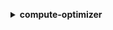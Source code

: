 **<details ><summary style="color:none;">compute-optimizer</summary><blockquote>**

- **<details><summary style="color:none;"><b><u>describe-recommendation-export-jobs</b></u></summary><blockquote>**

  * **<p style="color:none;">--job-ids</p>**
  * **<p style="color:none;">--filters</p>**
  * **<p style="color:none;">--next-token</p>**
  * **<p style="color:none;">--max-results</p>**
  * **<p style="color:none;">--cli-input-json</p>**
  * **<p style="color:none;">--cli-input-yaml</p>**
  * **<p style="color:none;">--generate-cli-skeleton</p>**

  </br>

  <p style="color:red;">Description</p>

  </br>

  ## **Examples**

  ```bash

  ```
  ```json

  ```

  </br>

- **<details><summary style="color:none;"><b><u>export-auto-scaling-group-recommendations</b></u></summary><blockquote>**

  * **<p style="color:none;">--account-ids</p>**
  * **<p style="color:none;">--filters</p>**
  * **<p style="color:none;">--fields-to-export</p>**
  * **<p style="color:none;">--s3-destination-config</p>**
  * **<p style="color:none;">--file-format</p>**
  * **<p style="color:none;">--include-member-accounts</p>**
  * **<p style="color:none;">--no-include-member-accounts</p>**
  * **<p style="color:none;">--cli-input-json</p>**
  * **<p style="color:none;">--cli-input-yaml</p>**
  * **<p style="color:none;">--generate-cli-skeleton</p>**

  </br>

  <p style="color:red;">Description</p>

  </br>

  ## **Examples**

  ```bash

  ```
  ```json

  ```

  </br>

- **<details><summary style="color:none;"><b><u>export-ebs-volume-recommendations</b></u></summary><blockquote>**

  * **<p style="color:none;">--account-ids</p>**
  * **<p style="color:none;">--filters</p>**
  * **<p style="color:none;">--fields-to-export</p>**
  * **<p style="color:none;">--s3-destination-config</p>**
  * **<p style="color:none;">--file-format</p>**
  * **<p style="color:none;">--include-member-accounts</p>**
  * **<p style="color:none;">--no-include-member-accounts</p>**
  * **<p style="color:none;">--cli-input-json</p>**
  * **<p style="color:none;">--cli-input-yaml</p>**
  * **<p style="color:none;">--generate-cli-skeleton</p>**

  </br>

  <p style="color:red;">Description</p>

  </br>

  ## **Examples**

  ```bash

  ```
  ```json

  ```

  </br>

- **<details><summary style="color:none;"><b><u>export-ec2-instance-recommendations</b></u></summary><blockquote>**

  * **<p style="color:none;">--account-ids</p>**
  * **<p style="color:none;">--filters</p>**
  * **<p style="color:none;">--fields-to-export</p>**
  * **<p style="color:none;">--s3-destination-config</p>**
  * **<p style="color:none;">--file-format</p>**
  * **<p style="color:none;">--include-member-accounts</p>**
  * **<p style="color:none;">--no-include-member-accounts</p>**
  * **<p style="color:none;">--cli-input-json</p>**
  * **<p style="color:none;">--cli-input-yaml</p>**
  * **<p style="color:none;">--generate-cli-skeleton</p>**

  </br>

  <p style="color:red;">Description</p>

  </br>

  ## **Examples**

  ```bash

  ```
  ```json

  ```

  </br>

- **<details><summary style="color:none;"><b><u>export-lambda-function-recommendations</b></u></summary><blockquote>**

  * **<p style="color:none;">--account-ids</p>**
  * **<p style="color:none;">--filters</p>**
  * **<p style="color:none;">--fields-to-export</p>**
  * **<p style="color:none;">--s3-destination-config</p>**
  * **<p style="color:none;">--file-format</p>**
  * **<p style="color:none;">--include-member-accounts</p>**
  * **<p style="color:none;">--no-include-member-accounts</p>**
  * **<p style="color:none;">--cli-input-json</p>**
  * **<p style="color:none;">--cli-input-yaml</p>**
  * **<p style="color:none;">--generate-cli-skeleton</p>**

  </br>

  <p style="color:red;">Description</p>

  </br>

  ## **Examples**

  ```bash

  ```
  ```json

  ```

  </br>

- **<details><summary style="color:none;"><b><u>get-auto-scaling-group-recommendations</b></u></summary><blockquote>**

  * **<p style="color:none;">--account-ids</p>**
  * **<p style="color:none;">--auto-scaling-group-arns</p>**
  * **<p style="color:none;">--next-token</p>**
  * **<p style="color:none;">--max-results</p>**
  * **<p style="color:none;">--filters</p>**
  * **<p style="color:none;">--cli-input-json</p>**
  * **<p style="color:none;">--cli-input-yaml</p>**
  * **<p style="color:none;">--generate-cli-skeleton</p>**

  </br>

  <p style="color:red;">Description</p>

  </br>

  ## **Examples**

  ```bash

  ```
  ```json

  ```

  </br>

- **<details><summary style="color:none;"><b><u>get-ebs-volume-recommendations</b></u></summary><blockquote>**

  * **<p style="color:none;">--volume-arns</p>**
  * **<p style="color:none;">--next-token</p>**
  * **<p style="color:none;">--max-results</p>**
  * **<p style="color:none;">--filters</p>**
  * **<p style="color:none;">--account-ids</p>**
  * **<p style="color:none;">--cli-input-json</p>**
  * **<p style="color:none;">--cli-input-yaml</p>**
  * **<p style="color:none;">--generate-cli-skeleton</p>**

  </br>

  <p style="color:red;">Description</p>

  </br>

  ## **Examples**

  ```bash

  ```
  ```json

  ```

  </br>

- **<details><summary style="color:none;"><b><u>get-ec2-instance-recommendations</b></u></summary><blockquote>**

  * **<p style="color:none;">--instance-arns</p>**
  * **<p style="color:none;">--next-token</p>**
  * **<p style="color:none;">--max-results</p>**
  * **<p style="color:none;">--filters</p>**
  * **<p style="color:none;">--account-ids</p>**
  * **<p style="color:none;">--cli-input-json</p>**
  * **<p style="color:none;">--cli-input-yaml</p>**
  * **<p style="color:none;">--generate-cli-skeleton</p>**

  </br>

  <p style="color:red;">Description</p>

  </br>

  ## **Examples**

  ```bash

  ```
  ```json

  ```

  </br>

- **<details><summary style="color:none;"><b><u>get-ec2-recommendation-projected-metrics</b></u></summary><blockquote>**

  * **<p style="color:none;">--instance-arn</p>**
  * **<p style="color:none;">--stat</p>**
  * **<p style="color:none;">--period</p>**
  * **<p style="color:none;">--start-time</p>**
  * **<p style="color:none;">--end-time</p>**
  * **<p style="color:none;">--cli-input-json</p>**
  * **<p style="color:none;">--cli-input-yaml</p>**
  * **<p style="color:none;">--generate-cli-skeleton</p>**

  </br>

  <p style="color:red;">Description</p>

  </br>

  ## **Examples**

  ```bash

  ```
  ```json

  ```

  </br>

- **<details><summary style="color:none;"><b><u>get-enrollment-status</b></u></summary><blockquote>**

  * **<p style="color:none;">--cli-input-json</p>**
  * **<p style="color:none;">--cli-input-yaml</p>**
  * **<p style="color:none;">--generate-cli-skeleton</p>**

  </br>

  <p style="color:red;">Description</p>

  </br>

  ## **Examples**

  ```bash

  ```
  ```json

  ```

  </br>

- **<details><summary style="color:none;"><b><u>get-lambda-function-recommendations</b></u></summary><blockquote>**

  * **<p style="color:none;">--function-arns</p>**
  * **<p style="color:none;">--account-ids</p>**
  * **<p style="color:none;">--filters</p>**
  * **<p style="color:none;">--next-token</p>**
  * **<p style="color:none;">--max-results</p>**
  * **<p style="color:none;">--cli-input-json</p>**
  * **<p style="color:none;">--cli-input-yaml</p>**
  * **<p style="color:none;">--generate-cli-skeleton</p>**

  </br>

  <p style="color:red;">Description</p>

  </br>

  ## **Examples**

  ```bash

  ```
  ```json

  ```

  </br>

- **<details><summary style="color:none;"><b><u>get-recommendation-summaries</b></u></summary><blockquote>**

  * **<p style="color:none;">--account-ids</p>**
  * **<p style="color:none;">--next-token</p>**
  * **<p style="color:none;">--max-results</p>**
  * **<p style="color:none;">--cli-input-json</p>**
  * **<p style="color:none;">--cli-input-yaml</p>**
  * **<p style="color:none;">--generate-cli-skeleton</p>**

  </br>

  <p style="color:red;">Description</p>

  </br>

  ## **Examples**

  ```bash

  ```
  ```json

  ```

  </br>

- **<details><summary style="color:none;"><b><u>help</b></u></summary><blockquote>**

  * **<p style="color:none;"></p>**

  </br>

  <p style="color:red;">Description</p>

  </br>

  ## **Examples**

  ```bash

  ```
  ```json

  ```

  </br>

- **<details><summary style="color:none;"><b><u>update-enrollment-status</b></u></summary><blockquote>**

  * **<p style="color:none;">--status</p>**
  * **<p style="color:none;">--include-member-accounts</p>**
  * **<p style="color:none;">--no-include-member-accounts</p>**
  * **<p style="color:none;">--cli-input-json</p>**
  * **<p style="color:none;">--cli-input-yaml</p>**
  * **<p style="color:none;">--generate-cli-skeleton</p>**

  </br>

  <p style="color:red;">Description</p>

  </br>

  ## **Examples**

  ```bash

  ```
  ```json

  ```

  </br>

</blockquote></details>
</blockquote></details>
</blockquote></details>
</blockquote></details>
</blockquote></details>
</blockquote></details>
</blockquote></details>
</blockquote></details>
</blockquote></details>
</blockquote></details>
</blockquote></details>
</blockquote></details>
</blockquote></details>
</blockquote></details>
</blockquote></details>
